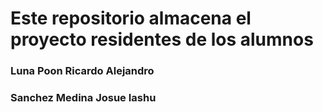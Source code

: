 <h1>Este repositorio almacena el proyecto residentes de los alumnos</h1>
<h3>Luna Poon Ricardo Alejandro</h3>
<h3>Sanchez Medina Josue Iashu</h3>
